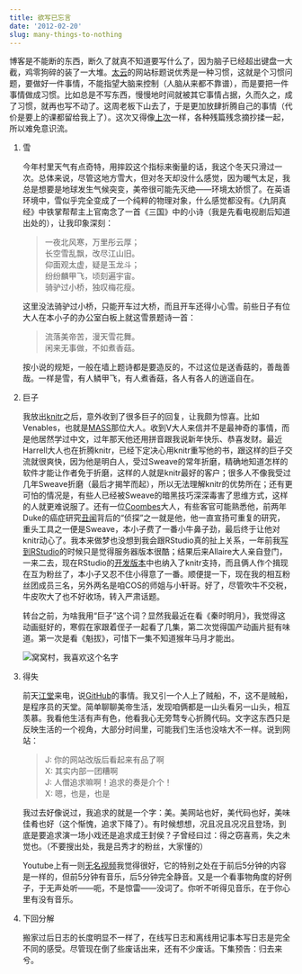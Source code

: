 ```yaml
---
title: 欲写已忘言
date: '2012-02-20'
slug: many-things-to-nothing
---
```


博客是不能断的东西，断久了就真不知道要写什么了，因为脑子已经超出键盘一大截，鸡零狗碎的装了一大堆。[太云](http://taiyun.cos.name)的网站标题说优秀是一种习惯，这就是个习惯问题，要做好一件事情，不能指望大脑来控制（人脑从来都不靠谱），而是要把一件事情做成习惯。比如总是不写东西，慢慢地时间就被其它事情占据，久而久之，成了习惯，就再也写不动了。这周老板下山去了，于是更加放肆折腾自己的事情（代价是要上的课都留给我上了）。这次又得像[上次](/cn/2011/07/subtle-mind-to-great-waves/)一样，各种残篇残念摘抄揉一起，所以难免意识流。

1. 雪

    今年村里天气有点奇特，用摔跤这个指标来衡量的话，我这个冬天只滑过一次。总体来说，尽管这地方雪大，但对冬天却没什么感觉，因为暖气太足，我总是想要是地球发生气候突变，美帝很可能先灭绝——环境太娇惯了。在英语环境中，雪似乎完全变成了一个纯粹的物理对象，什么感觉都没有。《九阴真经》中铁掌帮帮主上官南念了一首《三国》中的小诗（我是先看电视剧后知道出处的），让我印象深刻：

    > 一夜北风寒，万里彤云厚；  
    > 长空雪乱飘，改尽江山旧。  
    > 仰面观太虚，疑是玉龙斗；  
    > 纷纷麟甲飞，顷刻遍宇宙。  
    > 骑驴过小桥，独叹梅花瘦。

    这里没法骑驴过小桥，只能开车过大桥，而且开车还得小心雪。前些日子有位大人在本小子的办公室白板上就这雪景题诗一首：

    > 流落美帝苦，漫天雪花舞。  
    > 闲来无事做，不如煮香菇。

    按小说的规矩，一般在墙上题诗都是要造反的，不过这位是送香菇的，善哉善哉。一样是雪，有人鳞甲飞，有人煮香菇，各人有各人的逍遥自在。

1. 巨子

    我放出[knitr](/knitr/)之后，意外收到了很多巨子的回复，让我颇为惊喜。比如Venables，也就是[MASS](http://www.stats.ox.ac.uk/pub/MASS4/)那位大人。收到V大人来信并不是最神奇的事情，而是他居然学过中文，过年那天他还用拼音跟我说新年快乐、恭喜发财。最近Harrell大人也在折腾knitr，已经下定决心用knitr重写他的书，跟这样的巨子交流就很爽快，因为他是明白人，受过Sweave的常年折磨，精确地知道怎样的软件才能让作者免于折磨，这样的人就是knitr最好的客户；很多人不像我受过几年Sweave折磨（最后才揭竿而起），所以无法理解knitr的优势所在；还有更可怕的情况是，有些人已经被Sweave的暗黑技巧深深毒害了思维方式，这样的人就更难说服了。还有一位[Coombes](http://www2.mdanderson.org/app/peoplefinder/person.cfm?id=3D5DD6DDC916)大人，有些客官可能熟悉他，前两年Duke的癌症研究[丑闻](http://www.cbsnews.com/video/watch/?id=7398476n&tag=cbsnewsMainColumnArea.8)背后的“侦探”之一就是他，他一直宣扬可重复的研究，重头工具之一便是Sweave，本小子费了一番小牛鼻子劲，最后终于让他对knitr动心了。我本来做梦也没想到我会跟RStudio真的扯上关系，一年前我[写到RStudio](/cn/2011/03/rstudio/)的时候只是觉得服务器版本很酷；结果后来Allaire大人亲自登门，一来二去，现在RStudio的[开发版本](http://www.rstudio.org/download/daily/desktop/)中也纳入了knitr支持，而且俩人作个揖现在互为粉丝了，本小子又忍不住小得意了一番。顺便提一下，现在我的相互粉丝团成员三名，另外两名是咱COS的师姐与小轩哥。好了，尽管吹牛不交税，牛皮吹大了也不好收场，转入严肃话题。

    转台之前，为啥我用“巨子”这个词？显然我最近在看《秦时明月》，我觉得这动画挺好的，寒假在家跟着侄子一起看了几集，第二次觉得国产动画片挺有味道。第一次是看《魁拔》，可惜下一集不知道猴年马月才能出。
    
    ![窝窝村，我喜欢这个名字](http://gb.cri.cn/mmsource/images/2011/06/08/60/5837897132219067376.jpg)

1. 得失

    前天[江堂](https://github.com/Jiangtang)来电，说[GitHub](http://github.com)的事情。我又引一个人上了贼船，不，这不是贼船，是程序员的天堂。简单聊聊美帝生活，发现咱俩都是一山头看另一山头，相互羡慕。我看他生活有声有色，他看我心无旁骛专心折腾代码。文字这东西只是反映生活的一个视角，大部分时间里，可能我们生活也没啥大不一样。说到网站：

    > J: 你的网站改版后看起来有品了啊  
    > X: 其实内部一团糟啊  
    > J: 人僧追求嘛啊！追求的奏是介个！  
    > X: 嗯，也是，也是

    我过去好像说过，我追求的就是一个字：美。美网站也好，美代码也好，美味佳肴也好（这个惭愧，追求下降了）。有时候想想，况且况且况况且登场，到底是要追求演一场小戏还是追求成王封侯？子曾经曰过：得之窃喜焉，失之未觉也。（不要搜出处，我是吕秀才的粉丝，大家懂的）

    Youtube上有一则[无名视频](http://www.youtube.com/watch?feature=player_embedded&v=C7DvYFRvDdw)我觉得很好，它的特别之处在于前后5分钟的内容是一样的，但前5分钟有音乐，后5分钟完全静音。又是一个看事物角度的好例子，于无声处听——呃，不是惊雷——没词了。你听不听得见音乐，在于你心里有没有音乐。

1. 下回分解

    搬家过后日志的长度明显不一样了，在线写日志和离线用记事本写日志是完全不同的感受。尽管现在倒了些废话出来，还有不少废话。下集预告：归去来兮。

